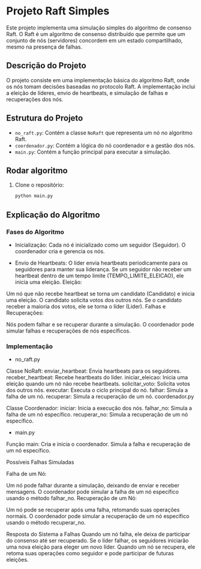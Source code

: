 # Projeto Raft Simples

Este projeto implementa uma simulação simples do algoritmo de consenso Raft. O Raft é um algoritmo de consenso distribuído que permite que um conjunto de nós (servidores) concordem em um estado compartilhado, mesmo na presença de falhas.

## Descrição do Projeto

O projeto consiste em uma implementação básica do algoritmo Raft, onde os nós tomam decisões baseadas no protocolo Raft. A implementação inclui a eleição de líderes, envio de heartbeats, e simulação de falhas e recuperações dos nós.

## Estrutura do Projeto

- `no_raft.py`: Contém a classe `NoRaft` que representa um nó no algoritmo Raft.
- `coordenador.py`: Contém a lógica do nó coordenador e a gestão dos nós.
- `main.py`: Contém a função principal para executar a simulação.

## Rodar algoritmo

1. Clone o repositório:
   ```sh
   python main.py

## Explicação do Algoritmo
### Fases do Algoritmo

- Inicialização:
Cada nó é inicializado como um seguidor (Seguidor).
O coordenador cria e gerencia os nós.

- Envio de Heartbeats:
O líder envia heartbeats periodicamente para os seguidores para manter sua liderança.
Se um seguidor não receber um heartbeat dentro de um tempo limite (TEMPO_LIMITE_ELEICAO), ele inicia uma eleição.
Eleição:

Um nó que não recebe heartbeat se torna um candidato (Candidato) e inicia uma eleição.
O candidato solicita votos dos outros nós.
Se o candidato receber a maioria dos votos, ele se torna o líder (Lider).
Falhas e Recuperações:

Nós podem falhar e se recuperar durante a simulação.
O coordenador pode simular falhas e recuperações de nós específicos.

### Implementação
- no_raft.py

Classe NoRaft:
enviar_heartbeat: Envia heartbeats para os seguidores.
receber_heartbeat: Recebe heartbeats do líder.
iniciar_eleicao: Inicia uma eleição quando um nó não recebe heartbeats.
solicitar_voto: Solicita votos dos outros nós.
executar: Executa o ciclo principal do nó.
falhar: Simula a falha de um nó.
recuperar: Simula a recuperação de um nó.
coordenador.py

Classe Coordenador:
iniciar: Inicia a execução dos nós.
falhar_no: Simula a falha de um nó específico.
recuperar_no: Simula a recuperação de um nó específico.

- main.py

Função main:
Cria e inicia o coordenador.
Simula a falha e recuperação de um nó específico.

Possíveis Falhas Simuladas

Falha de um Nó:

Um nó pode falhar durante a simulação, deixando de enviar e receber mensagens.
O coordenador pode simular a falha de um nó específico usando o método falhar_no.
Recuperação de um Nó:

Um nó pode se recuperar após uma falha, retomando suas operações normais.
O coordenador pode simular a recuperação de um nó específico usando o método recuperar_no.

Resposta do Sistema a Falhas
Quando um nó falha, ele deixa de participar do consenso até ser recuperado.
Se o líder falhar, os seguidores iniciarão uma nova eleição para eleger um novo líder.
Quando um nó se recupera, ele retoma suas operações como seguidor e pode participar de futuras eleições.
